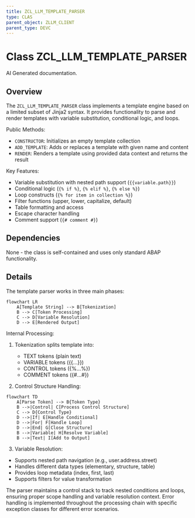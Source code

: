 ```yaml
---
title: ZCL_LLM_TEMPLATE_PARSER
type: CLAS
parent_object: ZLLM_CLIENT
parent_type: DEVC
---
```


# Class ZCL_LLM_TEMPLATE_PARSER

AI Generated documentation.
## Overview
The `ZCL_LLM_TEMPLATE_PARSER` class implements a template engine based on a limited subset of Jinja2 syntax. It provides functionality to parse and render templates with variable substitution, conditional logic, and loops.

Public Methods:
- `CONSTRUCTOR`: Initializes an empty template collection
- `ADD_TEMPLATE`: Adds or replaces a template with given name and content
- `RENDER`: Renders a template using provided data context and returns the result

Key Features:
- Variable substitution with nested path support (`{{variable.path}}`)
- Conditional logic (`{% if %}`, `{% elif %}`, `{% else %}`)
- Loop constructs (`{% for item in collection %}`)
- Filter functions (upper, lower, capitalize, default)
- Table formatting and access
- Escape character handling
- Comment support (`{# comment #}`)

## Dependencies
None - the class is self-contained and uses only standard ABAP functionality.

## Details
The template parser works in three main phases:

```mermaid
flowchart LR
    A[Template String] --> B[Tokenization]
    B --> C[Token Processing]
    C --> D[Variable Resolution]
    D --> E[Rendered Output]
```

Internal Processing:
1. Tokenization splits template into:
   - TEXT tokens (plain text)
   - VARIABLE tokens ({{...}})
   - CONTROL tokens ({%...%})
   - COMMENT tokens ({#...#})

2. Control Structure Handling:
```mermaid
flowchart TD
    A[Parse Token] --> B{Token Type}
    B -->|Control| C[Process Control Structure]
    C --> D{Control Type}
    D -->|If| E[Handle Conditional]
    D -->|For| F[Handle Loop]
    D -->|End| G[Close Structure]
    B -->|Variable| H[Resolve Variable]
    B -->|Text| I[Add to Output]
```

3. Variable Resolution:
- Supports nested path navigation (e.g., user.address.street)
- Handles different data types (elementary, structure, table)
- Provides loop metadata (index, first, last)
- Supports filters for value transformation

The parser maintains a control stack to track nested conditions and loops, ensuring proper scope handling and variable resolution context. Error handling is implemented throughout the processing chain with specific exception classes for different error scenarios.

